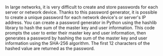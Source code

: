 In large networks, it is very difficult to create and store passwords for each server or network device. Thanks to this password generator, it is possible to create a unique password for each network device's or server's IP address.
You can create a password generator in Python using the hashlib library to hash the sum of the master key and user information.
This code prompts the user to enter their master key and user information, then generates a password by hashing the sum of the master key and user information using the SHA-256 algorithm. The first 12 characters of the hashed value are returned as the password.
